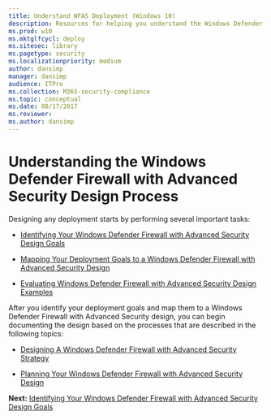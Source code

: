 ```yaml
---
title: Understand WFAS Deployment (Windows 10)
description: Resources for helping you understand the Windows Defender Firewall with Advanced Security (WFAS) Design Process
ms.prod: w10
ms.mktglfcycl: deploy
ms.sitesec: library
ms.pagetype: security
ms.localizationpriority: medium
author: dansimp
manager: dansimp
audience: ITPro
ms.collection: M365-security-compliance
ms.topic: conceptual
ms.date: 08/17/2017
ms.reviewer: 
ms.author: dansimp
---
```


# Understanding the Windows Defender Firewall with Advanced Security Design Process

Designing any deployment starts by performing several important tasks:

-   [Identifying Your Windows Defender Firewall with Advanced Security Design Goals](identifying-your-windows-firewall-with-advanced-security-deployment-goals.md)

-   [Mapping Your Deployment Goals to a Windows Defender Firewall with Advanced Security Design](mapping-your-deployment-goals-to-a-windows-firewall-with-advanced-security-design.md)

-   [Evaluating Windows Defender Firewall with Advanced Security Design Examples](evaluating-windows-firewall-with-advanced-security-design-examples.md)

After you identify your deployment goals and map them to a Windows Defender Firewall with Advanced Security design, you can begin documenting the design based on the processes that are described in the following topics:

-   [Designing A Windows Defender Firewall with Advanced Security Strategy](designing-a-windows-firewall-with-advanced-security-strategy.md)

-   [Planning Your Windows Defender Firewall with Advanced Security Design](planning-your-windows-firewall-with-advanced-security-design.md)

**Next:** [Identifying Your Windows Defender Firewall with Advanced Security Design Goals](identifying-your-windows-firewall-with-advanced-security-deployment-goals.md)

